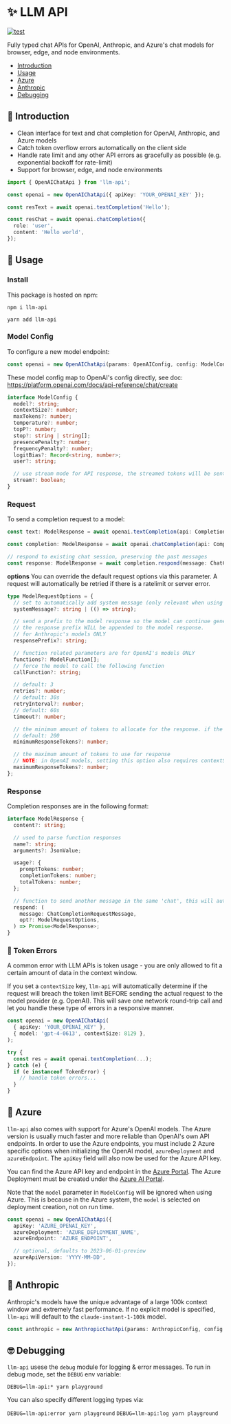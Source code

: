 # ✨ LLM API

[![test](https://github.com/dzhng/llm-api/actions/workflows/test.yml/badge.svg?branch=main&event=push)](https://github.com/dzhng/llm-api/actions/workflows/test.yml)

Fully typed chat APIs for OpenAI, Anthropic, and Azure's chat models for browser, edge, and node environments.

- [Introduction](#-introduction)
- [Usage](#-usage)
- [Azure](#-azure)
- [Anthropic](#-anthropic)
- [Debugging](#-debugging)

## 👋 Introduction

- Clean interface for text and chat completion for OpenAI, Anthropic, and Azure models
- Catch token overflow errors automatically on the client side
- Handle rate limit and any other API errors as gracefully as possible (e.g. exponential backoff for rate-limit)
- Support for browser, edge, and node environments

```typescript
import { OpenAIChatApi } from 'llm-api';

const openai = new OpenAIChatApi({ apiKey: 'YOUR_OPENAI_KEY' });

const resText = await openai.textCompletion('Hello');

const resChat = await openai.chatCompletion({
  role: 'user',
  content: 'Hello world',
});
```

## 🔨 Usage

### Install

This package is hosted on npm:

```
npm i llm-api
```

```
yarn add llm-api
```

### Model Config

To configure a new model endpoint:

```typescript
const openai = new OpenAIChatApi(params: OpenAIConfig, config: ModelConfig);
```

These model config map to OpenAI's config directly, see doc:
https://platform.openai.com/docs/api-reference/chat/create

```typescript
interface ModelConfig {
  model?: string;
  contextSize?: number;
  maxTokens?: number;
  temperature?: number;
  topP?: number;
  stop?: string | string[];
  presencePenalty?: number;
  frequencyPenalty?: number;
  logitBias?: Record<string, number>;
  user?: string;

  // use stream mode for API response, the streamed tokens will be sent to `events in `ModelRequestOptions`
  stream?: boolean;
}
```

### Request

To send a completion request to a model:

```typescript
const text: ModelResponse = await openai.textCompletion(api: CompletionApi, prompt: string, options: ModelRequestOptions);

const completion: ModelResponse = await openai.chatCompletion(api: CompletionApi, messages: ChatCompletionRequestMessage, options: ModelRequestOptions);

// respond to existing chat session, preserving the past messages
const response: ModelResponse = await completion.respond(message: ChatCompletionRequestMessage, options: ModelRequestOptions);
```

**options**
You can override the default request options via this parameter. A request will automatically be retried if there is a ratelimit or server error.

```typescript
type ModelRequestOptions = {
  // set to automatically add system message (only relevant when using textCompletion)
  systemMessage?: string | (() => string);

  // send a prefix to the model response so the model can continue generating from there, useful for steering the model towards certain output structures.
  // the response prefix WILL be appended to the model response.
  // for Anthropic's models ONLY
  responsePrefix?: string;

  // function related parameters are for OpenAI's models ONLY
  functions?: ModelFunction[];
  // force the model to call the following function
  callFunction?: string;

  // default: 3
  retries?: number;
  // default: 30s
  retryInterval?: number;
  // default: 60s
  timeout?: number;

  // the minimum amount of tokens to allocate for the response. if the request is predicted to not have enough tokens, it will automatically throw a 'TokenError' without sending the request
  // default: 200
  minimumResponseTokens?: number;

  // the maximum amount of tokens to use for response
  // NOTE: in OpenAI models, setting this option also requires contextSize in ModelConfig to be set
  maximumResponseTokens?: number;
};
```

### Response

Completion responses are in the following format:

```typescript
interface ModelResponse {
  content?: string;

  // used to parse function responses
  name?: string;
  arguments?: JsonValue;

  usage?: {
    promptTokens: number;
    completionTokens: number;
    totalTokens: number;
  };

  // function to send another message in the same 'chat', this will automatically append a new message to the messages array
  respond: (
    message: ChatCompletionRequestMessage,
    opt?: ModelRequestOptions,
  ) => Promise<ModelResponse>;
}
```

### 📃 Token Errors

A common error with LLM APIs is token usage - you are only allowed to fit a certain amount of data in the context window.

If you set a `contextSize` key, `llm-api` will automatically determine if the request will breach the token limit BEFORE sending the actual request to the model provider (e.g. OpenAI). This will save one network round-trip call and let you handle these type of errors in a responsive manner.

```typescript
const openai = new OpenAIChatApi(
  { apiKey: 'YOUR_OPENAI_KEY' },
  { model: 'gpt-4-0613', contextSize: 8129 },
);

try {
  const res = await openai.textCompletion(...);
} catch (e) {
  if (e instanceof TokenError) {
    // handle token errors...
  }
}
```

## 🔷 Azure

`llm-api` also comes with support for Azure's OpenAI models. The Azure version is usually much faster and more reliable than OpenAI's own API endpoints. In order to use the Azure endpoints, you must include 2 Azure specific options when initializing the OpenAI model, `azureDeployment` and `azureEndpoint`. The `apiKey` field will also now be used for the Azure API key.

You can find the Azure API key and endpoint in the [Azure Portal](https://portal.azure.com/). The Azure Deployment must be created under the [Azure AI Portal](https://oai.azure.com/).

Note that the `model` parameter in `ModelConfig` will be ignored when using Azure. This is because in the Azure system, the `model` is selected on deployment creation, not on run time.

```typescript
const openai = new OpenAIChatApi({
  apiKey: 'AZURE_OPENAI_KEY',
  azureDeployment: 'AZURE_DEPLOYMENT_NAME',
  azureEndpoint: 'AZURE_ENDPOINT',

  // optional, defaults to 2023-06-01-preview
  azureApiVersion: 'YYYY-MM-DD',
});
```

## 🔶 Anthropic

Anthropic's models have the unique advantage of a large 100k context window and extremely fast performance. If no explicit model is specified, `llm-api` will default to the `claude-instant-1-100k` model.

```typescript
const anthropic = new AnthropicChatApi(params: AnthropicConfig, config: ModelConfig);
```

## 🤓 Debugging

`llm-api` usese the `debug` module for logging & error messages. To run in debug mode, set the `DEBUG` env variable:

`DEBUG=llm-api:* yarn playground`

You can also specify different logging types via:

`DEBUG=llm-api:error yarn playground`
`DEBUG=llm-api:log yarn playground`
